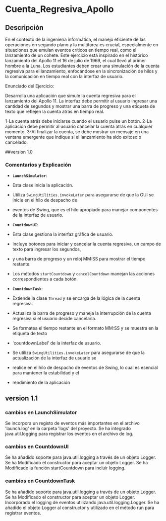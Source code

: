 # Cuenta_Regresiva_Apollo

## Descripción
En el contexto de la ingeniería informática, el manejo eficiente de las operaciones en 
segundo plano y la multitarea es crucial, especialmente en situaciones que emulan eventos 
críticos en tiempo real, como el lanzamiento de un cohete. 
Este ejercicio está inspirado en el histórico lanzamiento del Apollo 11 el 16 de julio de 1969, 
el cual llevó al primer hombre a la Luna. Los estudiantes deben crear una simulación de la 
cuenta regresiva para el lanzamiento, enfocándose en la sincronización de hilos y 
la comunicación en tiempo real con la interfaz de usuario.

Enunciado del Ejercicio:

Desarrolla una aplicación que simule la cuenta regresiva para el lanzamiento del Apollo 11. La interfaz debe permitir al usuario ingresar una cantidad de segundos y mostrar una barra de progreso y una etiqueta de texto que reflejen la cuenta atrás en tiempo real.

1-La cuenta atrás debe iniciarse cuando el usuario pulse un botón.
2-La aplicación debe permitir al usuario cancelar la cuenta atrás en cualquier momento.
3-Al finalizar la cuenta, se debe mostrar un mensaje en una ventana emergente que indique si 
el lanzamiento ha sido exitoso o cancelado.

##version 1.0

### Comentarios y Explicación

- **`LaunchSimulator`**: 
- Esta clase inicia la aplicación. 
- Utiliza `SwingUtilities.invokeLater` para asegurarse de que la GUI se inicie en el hilo de despacho de 
- eventos de Swing, que es el hilo apropiado para manejar componentes de la interfaz de usuario.

- **`CountdownUI`**: 
- Esta clase gestiona la interfaz gráfica de usuario. 
- Incluye botones para iniciar y cancelar la cuenta regresiva, un campo de texto para ingresar los segundos, 
- y una barra de progreso y un reloj MM:SS para mostrar el tiempo restante. 
- Los métodos `startCountdown` y `cancelCountdown` manejan las acciones correspondientes a cada botón.

- **`CountdownTask`**: 
- Extiende la clase `Thread` y se encarga de la lógica de la cuenta regresiva. 
- Actualiza la barra de progreso y maneja la interrupción de la cuenta regresiva si el usuario decide cancelarla.
- Se formatea el tiempo restante en el formato MM:SS y se muestra en la etiqueta de texto 
- 'countdownLabel' de la interfaz de usuario.
- Se utiliza `SwingUtilities.invokeLater` para asegurarse de que la actualización de la interfaz de usuario se 
- realice en el hilo de despacho de eventos de Swing, lo cual es esencial para mantener la estabilidad y el 
- rendimiento de la aplicación

## version 1.1
### cambios en LaunchSimulator
Se incorpora un registo de eventos más importantes en el archivo 'launch.log' en la carpeta 'logs' del proyecto.
Se ha integrado java.util.logging para registrar los eventos en el archivo de log.

### cambios en CountdownUI
Se ha añadido soporte para java.util.logging a través de un objeto Logger.
Se ha Modificado el constructor para aceptar un objeto Logger.
Se ha Modificado la función startCountdown para incluir logging.

### cambios en CountdownTask
Se ha añadido soporte para java.util.logging a través de un objeto Logger.
Se ha Modificado el constructor para aceptar un objeto Logger.
Incorporado el logging de eventos utilizando java.util.logging.Logger. 
Se ha añadido el objeto Logger al constructor y utilizado en el método run para registrar eventos.